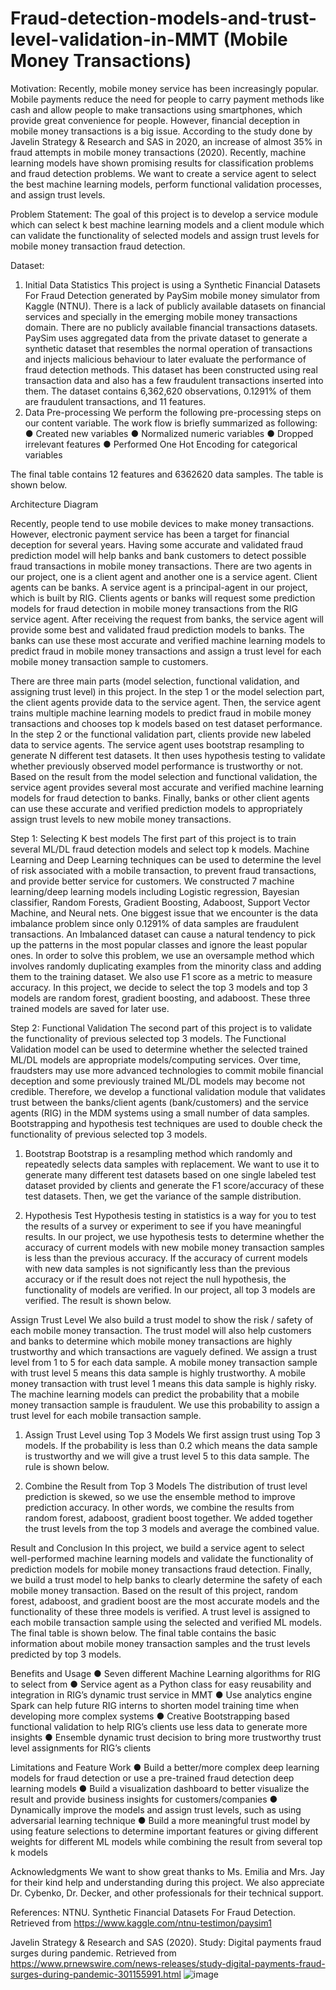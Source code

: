 # Fraud-detection-models-and-trust-level-validation-in-MMT (Mobile Money Transactions)

Motivation:
Recently, mobile money service has been increasingly popular. Mobile payments reduce the need for people to carry payment methods like cash and allow people to make transactions using smartphones, which provide great convenience for people. However, financial deception in mobile money transactions is a big issue. According to the study done by Javelin Strategy & Research and SAS in 2020, an increase of almost 35% in fraud attempts in mobile money transactions (2020). Recently, machine learning models have shown promising results for classification problems and fraud detection problems. We want to create a service agent to select the best machine learning models, perform functional validation processes, and assign trust levels. 

Problem Statement:
The goal of this project is to develop a service module which can select k best machine learning models and a client module which can validate the functionality of selected models and assign trust levels for mobile money transaction fraud detection.

Dataset:
1.	Initial Data Statistics
This project is using a Synthetic Financial Datasets For Fraud Detection generated by PaySim mobile money simulator from Kaggle (NTNU). There is a lack of publicly available datasets on financial services and specially in the emerging mobile money transactions domain. There are no publicly available financial transactions datasets. PaySim uses aggregated data from the private dataset to generate a synthetic dataset that resembles the normal operation of transactions and injects malicious behaviour to later evaluate the performance of fraud detection methods. This dataset has been constructed using real transaction data and also has a few fraudulent transactions inserted into them. The dataset contains 6,362,620 observations, 0.1291% of them are fraudulent transactions, and 11 features. 
2.	Data Pre-processing
We perform the following pre-processing steps on our content variable. The work flow is briefly summarized as following: 
●	Created new variables
●	Normalized numeric variables
●	Dropped irrelevant features
●	Performed One Hot Encoding for categorical variables

The final table contains 12 features and 6362620 data samples. The table is shown below. 
 

Architecture Diagram
 
Recently, people tend to use mobile devices to make money transactions. However, electronic payment service has been a target for financial deception for several years. Having some accurate and validated fraud prediction model will help banks and bank customers to detect possible fraud transactions in mobile money transactions. There are two agents in our project, one is a client agent and another one is a service agent. Client agents can be banks. A service agent is a principal-agent in our project, which is built by RIG. Clients agents or banks will request some prediction models for fraud detection in mobile money transactions from the RIG service agent. After receiving the request from banks, the service agent will provide some best and validated fraud prediction models to banks. The banks can use these most accurate and verified machine learning models to predict fraud in mobile money transactions and assign a trust level for each mobile money transaction sample to customers. 
 
There are three main parts (model selection, functional validation, and assigning trust level) in this project. In the step 1 or the model selection part, the client agents provide data to the service agent. Then, the service agent trains multiple machine learning models to predict fraud in mobile money transactions and chooses top k models based on test dataset performance. In the step 2 or the functional validation part, clients provide new labeled data to service agents. The service agent uses bootstrap resampling to generate N different test datasets. It then uses hypothesis testing to validate whether previously observed model performance is trustworthy or not. Based on the result from the model selection and functional validation, the service agent provides several most accurate and verified machine learning models for fraud detection to banks. Finally, banks or other client agents can use these accurate and verified prediction models to appropriately assign trust levels to new mobile money transactions. 


Step 1: Selecting K best models
The first part of this project is to train several ML/DL fraud detection models and select top k models. Machine Learning and Deep Learning techniques can be used to determine the level of risk associated with a mobile transaction, to prevent fraud transactions, and provide better service for customers. We constructed 7 machine learning/deep learning models including Logistic regression, Bayesian classifier, Random Forests, Gradient Boosting, Adaboost, Support Vector Machine, and Neural nets. One biggest issue that we encounter is the data imbalance problem since only 0.1291% of data samples are fraudulent transactions. An Imbalanced dataset can cause a natural tendency to pick up the patterns in the most popular classes and ignore the least popular ones. In order to solve this problem, we use an oversample method which involves randomly duplicating examples from the minority class and adding them to the training dataset. We also use F1 score as a metric to measure accuracy. In this project, we decide to select the top 3 models and top 3 models are random forest, gradient boosting, and adaboost. These three trained models are saved for later use. 
 

Step 2: Functional Validation
The second part of this project is to validate the functionality of previous selected top 3 models. The Functional Validation model can be used to determine whether the selected trained ML/DL models are appropriate models/computing services. Over time, fraudsters may use more advanced technologies to commit mobile financial deception and some previously trained ML/DL models may become not credible. Therefore, we develop a functional validation module that validates trust between the banks/client agents (bank/customers) and the service agents (RIG) in the MDM systems using a small number of data samples. Bootstrapping and hypothesis test techniques are used to double check the functionality of previous selected top 3 models. 

1.	Bootstrap
Bootstrap is a resampling method which randomly and repeatedly selects data samples with replacement. We want to use it to generate many different test datasets based on one single labeled test dataset provided by clients and generate the F1 score/accuracy of these test datasets. Then, we get the variance of the sample distribution. 
 

2.	Hypothesis Test
Hypothesis testing in statistics is a way for you to test the results of a survey or experiment to see if you have meaningful results. In our project, we use hypothesis tests to determine whether the accuracy of current models with new mobile money transaction samples is less than the previous accuracy. If the accuracy of current models with new data samples is not significantly less than the previous accuracy or if the result does not reject the null hypothesis, the functionality of models are verified. In our project, all top 3 models are verified. The result is shown below. 
 

Assign Trust Level
We also build a trust model to show the risk / safety of each mobile money transaction. The trust model will also help customers and banks to determine which mobile money transactions are highly trustworthy and which transactions are vaguely defined. We assign a trust level from 1 to 5 for each data sample. A mobile money transaction sample with trust level 5 means this data sample is highly trustworthy. A mobile money transaction with trust level 1 means this data sample is highly risky. The machine learning models can predict the probability that a mobile money transaction sample  is fraudulent. We use this probability to assign a trust level for each mobile transaction sample. 
1.	Assign Trust Level using Top 3 Models
We first assign trust using Top 3 models. If the probability is less than 0.2 which means the data sample is trustworthy and we will give a trust level 5 to this data sample. The rule is shown below. 
 
2.	Combine the Result from Top 3 Models
The distribution of trust level prediction is skewed, so we use the ensemble method to improve prediction accuracy. In other words, we combine the results from random forest, adaboost, gradient boost together. We added together the trust levels from the top 3 models and average the combined value. 

Result and Conclusion
In this project, we build a service agent to select well-performed machine learning models and validate the functionality of prediction models for mobile money transactions fraud detection. Finally, we build a trust model to help banks to clearly determine the safety of each mobile money transaction. Based on the result of this project, random forest, adaboost, and gradient boost are the most accurate models and the functionality of these three models is verified. A trust level is assigned to each mobile transaction sample using the selected and verified ML models. The final table is shown below. The final table contains the basic information about mobile money transaction samples and the trust levels predicted by top 3 models. 
 

Benefits and Usage
●	Seven different Machine Learning algorithms for RIG to select from
●	Service agent as a Python class for easy reusability and integration in RIG’s dynamic trust service in MMT
●	Use analytics engine Spark can help future RIG interns to shorten model training time when developing more complex systems 
●	Creative Bootstrapping based functional validation to help RIG’s clients use less data to generate more insights
●	Ensemble dynamic trust decision to bring more trustworthy trust level assignments for RIG’s clients

Limitations and Feature Work
●	Build a better/more complex deep learning models for fraud detection or use a pre-trained fraud detection deep learning models
●	Build a visualization dashboard to better visualize the result and provide business insights for customers/companies
●	Dynamically improve the models and assign trust levels, such as using adversarial learning technique
●	Build a more meaningful trust model by using feature selections to determine important features or giving different weights for different ML models while combining the result from several top k models

Acknowledgments
We want to show great thanks to Ms. Emilia and Mrs. Jay for their kind help and understanding during this project. We also appreciate Dr. Cybenko, Dr. Decker, and other professionals for their technical support. 

References:
NTNU. Synthetic Financial Datasets For Fraud Detection. Retrieved from https://www.kaggle.com/ntnu-testimon/paysim1

Javelin Strategy & Research and SAS (2020). Study: Digital payments fraud surges during pandemic. Retrieved from
https://www.prnewswire.com/news-releases/study-digital-payments-fraud-surges-during-pandemic-301155991.html
![image](https://user-images.githubusercontent.com/47265586/119900373-71883300-bf12-11eb-91fc-239884b50c91.png)
